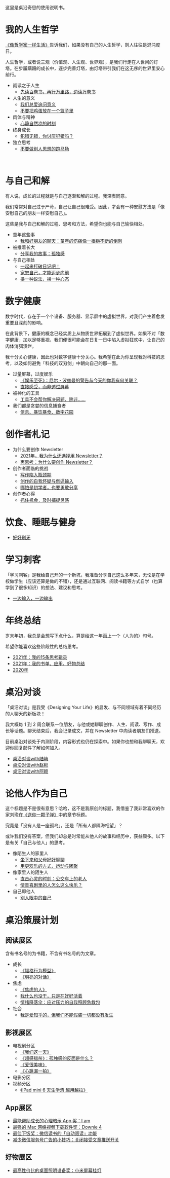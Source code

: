 这里是桌沿奇思的使用说明书。



# 我的人生哲学

[《像哲学家一样生活》](https://book.douban.com/subject/27167270/)告诉我们，如果没有自己的人生哲学，则人往往是混沌度日。

人生哲学，或者说三观（价值观、人生观、世界观），是我们行走在人世间的灯塔。在步履蹒跚的成长中，逐步完善灯塔，由灯塔带引我们在这无序的世界里安心前行。


+ 阅读之于人生
	+ [先读百卷书，再行万里路，边读万卷书](https://deskside.github.io/post/read-travel-read)
+ 人生的意义
	+ [我们总爱追问意义](https://deskside.github.io/post/we-like-asking-about-meaning-of-life)
	+ [不要把鸡蛋放在一个篮子里](https://deskside.github.io/post/dont-put-eggs-all-in-1-basket)
+ 肉体与精神
	+ [心静自然凉的时刻](https://deskside.github.io/post/calm-down-and-cool-down)
+ 终身成长
	+ [犯错无错，你讨厌犯错吗？](https://deskside.github.io/post/dont-be-afraid-of-mistakes)
+ 独立思考
	+ [不要做别人思想的跑马场](https://deskside.github.io/post/dont-let-others-override-our-thinkings)


​	
# 与自己和解

有人说，成长的过程就是与自己逐渐和解的过程。我深表同意。

我们常常对自己过于严苛，自己让自己很难受。因此，才会有一种安慰方法是「像安慰自己的朋友一样安慰自己」。

这些是我与自己和解的过程、思考和方法，希望你也能与自己愉快相处。

+ 童年这些事
	+ [我和好朋友的聊天：童年的伤痛像一根掰不断的倒刺](https://deskside.github.io/post/talk-with-bf-about-family)
+ 被推着长大
	+ [分享我的故事：孤独感](https://deskside.github.io/post/my-story-about-loneliness)
+ 与自己相处
	+ [一起来打破日记吧！](https://deskside.github.io/post/break-traditional-diary)
	+ [宽恕自己，才能迈步向前](https://deskside.github.io/post/forgive-myself-to-move-forward)
	+ [换一种说法，换一种心态](https://deskside.github.io/post/change-the-way-of-talking-and-change-everything)


# 数字健康

数字时代，存在于一个个设备、服务器、显示屏中的虚拟世界，对我们产生着愈发重要且深刻的影响。

在此背景下，健康的概念已经实质上从物质世界拓展到了虚拟世界。如果不对「数字健康」加以足够重视，我们便很可能会在日复一日中陷入虚拟狂欢中，让自己的肉体消弭溃烂。

我十分关心健康，因此也对数字健康十分关心。我希望在此为你呈现我对科技的思考，以及如何避免「科技的双刃剑」中朝向自己的那一面。

+ 过量屏幕，过度娱乐
	+ [《娱乐至死》：尼尔・波兹曼的警告与今天的你我有何关联？](https://deskside.github.io/post/amuse-ourselves-to-death)
	+ [直接感受，而非透过屏幕](https://deskside.github.io/post/feel-things-directly)
+ 被神化的工具
	+ [工具不会帮你解决问题，除非……](https://deskside.github.io/post/tools-cant-be-solution)
+ 我们都是贪婪的信息捕食者
	+ [信息、暴饮暴食、数字花园](https://deskside.github.io/post/info-food-garden)


# 创作者札记

+ 为什么要创作 Newsletter
	+ [2021年，我为什么还选择用 Newsletter？](https://deskside.github.io/post/why-newsletter-1)
	+ [再思考：为什么要创作 Newsletter？](https://deskside.github.io/post/why-newsletter-2)
+ 创作者面临的挑战
	+ [写作陷入瓶颈期](https://deskside.github.io/post/stuck-as-creator)
	+ [创作的自我怀疑与倒逼输入](https://deskside.github.io/post/self-suspicious)
	+ [哪怕是初学者，也要勇敢分享](https://deskside.github.io/post/be-brave-to-share)
+ 创作者心得
	+ [抓住机会，及时捕捉灵感](https://deskside.github.io/post/seize-inspiration)

# 饮食、睡眠与健身

+ [好好刷牙](https://deskside.github.io/post/brush-teeth)

# 学习刺客

「学习刺客」是我给自己开的一个新坑，我准备分享自己这么多年来，无论是在学校做学生（应该还算是做的不错），还是通过互联网、阅读书籍等方式自学（也算学到了很多知识）的想法、建议和思考。

+ [一边输入，一边输出](https://deskside.github.io/post/input-while-output)


# 年终总结

岁末年初，我总是会想写下点什么，算是给这一年画上一个（人为的）句号。

希望你能喜欢这些阶段性的总结思考。

+ [2021年：我的15条思考辑录](https://deskside.github.io/post/2021-annual-retrospection)
+ [2021年：我的书单、应用、好物总结](https://deskside.github.io/post/2021-annual-review)
+ [2020年](https://mp.weixin.qq.com/s/sGInWf-RqeiExtSgPcr0bQ)

# 桌沿对谈

「桌沿对谈」是我受《Designing Your Life》的启发、与不同领域有着不同经历的人聊天的新板块！

我大概每 1 到 2 周会联系一位朋友，与他或她聊聊创作、人生、阅读、写作、成长等话题。聊天结束后，我会记录成文，并在 Newsletter 中向读者朋友们推送。

目前桌沿对谈处于内测阶段，内容形式也仍在探索中。如果你也想和我聊聊天，欢迎你回复邮件了解如何加入。

+ [桌沿对谈with陆屿](https://deskside.github.io/post/talk-with-luyu)
+ [桌沿对谈with赵彬](https://deskside.github.io/post/talk-with-ayin)
+ [桌沿对谈with阿颖](https://deskside.github.io/post/talk-with-zhaobing)

# 论他人作为自己

这个标题是不是很有意思？哈哈，这不是我原创的标题，我借鉴了我非常喜欢的作家刘瑜在[《送你一颗子弹》](https://www.douban.com/link2/?url=https%3A%2F%2Fbook.douban.com%2Fsubject%2F4238362%2F&query=%E9%80%81%E4%BD%A0%E4%B8%80%E9%A2%97%E5%AD%90%E5%BC%B9&cat_id=1001&type=search&pos=0)中的章节标题。

究竟是「没有人是一座孤岛」，还是「所有人都隔海相望」？

或许我们没有答案，但我们却总是时常能从他人的故事和经历中，获益颇多。以下是有关「自己与他人」的思考。

+ 像陌生人的家里人
	+ [坐下来和父母好好聊聊](https://deskside.github.io/post/sit-and-talk-with-parents)
	+ [用更欢乐的方式，运动与团聚](https://deskside.github.io/post/a-better-way-for-family-reunion)
+ 像家里人的陌生人
	+ [直击心灵的时刻：公交车上的老人](https://deskside.github.io/post/old-man-on-the-bus)
	+ [情景喜剧里的人怎么这么快乐？](https://deskside.github.io/post/how-can-they-be-so-happy-in-tv-series)
+ 自己即他人
	+ [别人眼中的自己](https://deskside.github.io/post/me-in-others-eyes)

# 桌沿策展计划

## 阅读展区

含有书名号的为书籍，不含有书名号的为文章。

+ 成长
	+ [《福格行为模型》](fogg-behavioural-models.md)
	+ [《明亮的对话》](transparent-conversation.md)
+ 焦虑
	+ [《焦虑的人》](anxious-people.md)
	+ [我什么也没干，只是在好好活着](essay-about-depressive-mood.md)
	+ [情绪降落伞：应对压力的自我照顾急救包](facing-pressure-first-aid-kit.md)
+ 社会
	+ [我是爱知乎的，但我们不能假装一切都没有发生](love-zhihu-but-sth-happened.md)

## 影视展区

+ 电视剧分区
	+ [《我们这一天》](https://deskside.github.io/post/this-is-us)
	+ [《超感猎杀》：孤独感的反面是什么？](https://deskside.github.io/post/sense-8)
	+ [《爱很美味》](https://deskside.github.io/post/delicious-romance)
	+ [《心跳漏一拍》](https://deskside.github.io/post/heartstopper)
+ 电影分区
+ 视频分区
	+ [《iPad mini 6 天生学渣 越用越拉》](https://deskside.github.io/post/ipad-mini-6)

## App展区

+ [最能帮助成长的心理暗示 App 奖：I am](https://deskside.github.io/post/i-am)
+ [最强的 Mac 网络视频下载软件奖：Downie 4](https://deskside.github.io/post/downie-4)
+ [最佳下饭奖：微信读书的「自动阅读」功能](https://deskside.github.io/post/weread-autoslide)
+ [减少微信服务号广告的小技巧：关闭接受文章推送开关](https://deskside.github.io/post/wechat-less-ads)

## 好物展区

+ [最高性价比的桌面照明设备奖：小米屏幕挂灯](https://deskside.github.io/post/xiaomi-display-light)